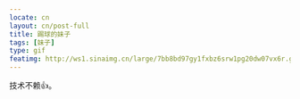 ```yaml
---
locate: cn
layout: cn/post-full
title: 踢球的妹子
tags: [妹子]
type: gif
featimg: http://ws1.sinaimg.cn/large/7bb8bd97gy1fxbz6srw1pg20dw07vx6r.gif
---
```


技术不赖👍。